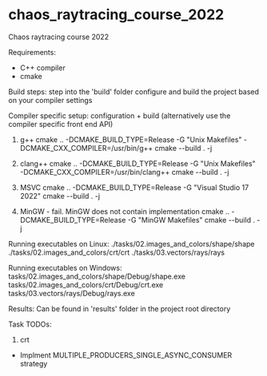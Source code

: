 # chaos_raytracing_course_2022
Chaos raytracing course 2022

Requirements:
- C++ compiler
- cmake

Build steps:
step into the 'build' folder
configure and build the project based on your compiler settings

Compiler specific setup:
configuration + build (alternatively use the compiler specific front end API)

1) g++
cmake .. -DCMAKE_BUILD_TYPE=Release -G "Unix Makefiles" -DCMAKE_CXX_COMPILER=/usr/bin/g++
cmake --build . -j

2) clang++
cmake .. -DCMAKE_BUILD_TYPE=Release -G "Unix Makefiles" -DCMAKE_CXX_COMPILER=/usr/bin/clang++
cmake --build . -j

3) MSVC
cmake .. -DCMAKE_BUILD_TYPE=Release -G "Visual Studio 17 2022"
cmake --build . -j

4) MinGW - fail. MinGW does not contain <thread> implementation
cmake .. -DCMAKE_BUILD_TYPE=Release -G "MinGW Makefiles"
cmake --build . -j

Running executables on Linux:
./tasks/02.images_and_colors/shape/shape
./tasks/02.images_and_colors/crt/crt
./tasks/03.vectors/rays/rays

Running executables on Windows:
tasks/02.images_and_colors/shape/Debug/shape.exe
tasks/02.images_and_colors/crt/Debug/crt.exe
tasks/03.vectors/rays/Debug/rays.exe

Results:
Can be found in 'results' folder in the project root directory

Task TODOs:
1) crt
- Implment MULTIPLE_PRODUCERS_SINGLE_ASYNC_CONSUMER strategy


